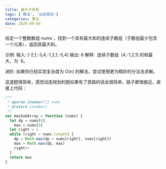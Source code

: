 ```yaml
---
title: 最大子序和
tags: ['算法', '动态规划']
categories: 算法
date: 2020-09-04
---
```


给定一个整数数组 nums ，找到一个具有最大和的连续子数组（子数组最少包含一个元素），返回其最大和。

<!--more-->

示例:
输入: [-2,1,-3,4,-1,2,1,-5,4]
输出: 6
解释:  连续子数组  [4,-1,2,1] 的和最大，为  6。

进阶:
如果你已经实现复杂度为 O(n) 的解法，尝试使用更为精妙的分治法求解。

这道题很简单，感觉动态规划的题如果有了思路的话会很简单，路子都很接近，直接上代码：

```javascript
/**
 * @param {number[]} nums
 * @return {number}
 */
var maxSubArray = function (nums) {
  let dp = nums[0],
    max = nums[0]
  let right = 1
  while (right < nums.length) {
    dp = Math.max(dp + nums[right], nums[right])
    max = Math.max(dp, max)
    right++
  }
  return max
}
```

